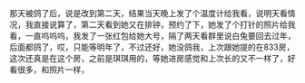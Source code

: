 那天被鸽了后，说是改到第二天，结果当天晚上发了个温度计给我看，说明天看情况，我直接说算了，第二天看到她又在排钟，预约了下，她发了个打针的照片给我看，一直呜呜呜，我发了一张红包给她大号，隔了两天看群里说白兔要回去过年，后面都鸽了，哎，只能等明年了，不过还好，她没鸽我，上次跟她提的在833房，这次还真是在这个房，之前是琪琪用的，等她进房感觉和上次长的又不一样了，好看很多，和照片一样，